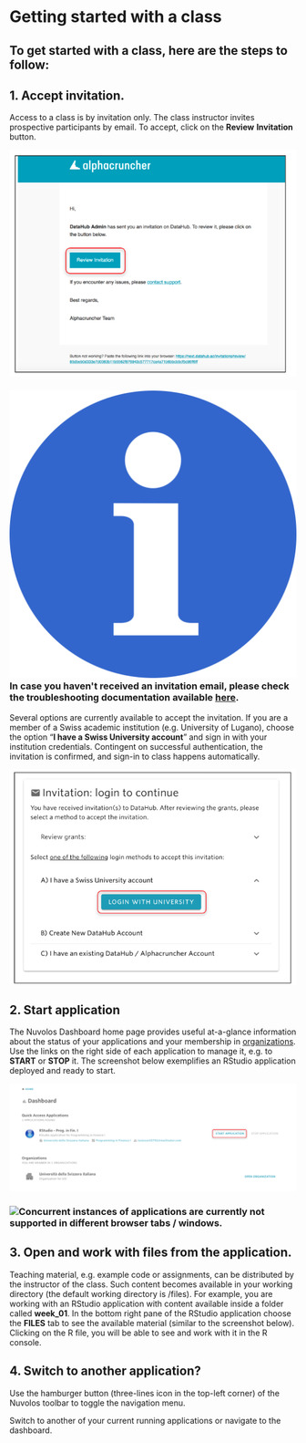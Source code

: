 # Getting started with a class

## **To get started with a class, here are the steps to follow:**

## 1. **Accept invitation.**

Access to a class is by invitation only. The class instructor invites prospective participants by email. To accept, click on the **Review** **Invitation** button.

![](../../.gitbook/assets/screen-shot-2019-09-20-at-3.49.10-pm-2.png)

### ![](../../.gitbook/assets/info_simple.svg.png)**In case you haven't received an invitation email, please check the troubleshooting documentation available** [**here**](../../troubleshooting/login-issues/i-havent-received-an-invitation-email.md)**.**

Several options are currently available to accept the invitation. If you are a member of a Swiss academic institution \(e.g. University of Lugano\), choose the option “**I have a Swiss University account**” and sign in with your institution credentials. Contingent on successful authentication, the invitation is confirmed, and sign-in to class happens automatically.  

![](../../.gitbook/assets/screen-shot-2019-09-20-at-3.54.27-pm-2.png)

## 2. Start application

The Nuvolos Dashboard home page provides useful at-a-glance information about the status of your applications and your membership in [organizations](http:///@alphacruncher-1/s/datahub/~/drafts/-LpMzyPUrAQ03FcWCTT_/primary/data-organization/organizations). Use the links on the right side of each application to manage it, e.g. to  **START** or **STOP** it. The screenshot below exemplifies an RStudio application deployed and ready to start.

![](../../.gitbook/assets/screen-shot-2019-09-20-at-4.11.31-pm-2.png)

### ![](https://firebasestorage.googleapis.com/v0/b/gitbook-28427.appspot.com/o/assets%2F-LihBjXi93rsUENhHsab%2F-Lp3NGFCrRoUpqQTtdaw%2F-Lp3OSAbBBFjJ-9cs0Dz%2FInfo_Simple.svg.png?alt=media&token=b86c3ad7-3529-462f-b35e-3f150fc95b01)Concurrent instances of applications are currently not supported in different browser tabs / windows.

## ​3. Open and work with files from the application.

Teaching material, e.g. example code or assignments, can be distributed by the instructor of the class. Such content becomes available in your working directory \(the default working directory is /files\). For example, you are working with an RStudio application with content available inside a folder called **week\_01**. In the bottom right pane of the RStudio application choose the **FILES** tab to see the available material \(similar to the screenshot below\). Clicking on the R file, you will be able to see and work with it in the R console.

## 4. Switch to another application?

Use the hamburger button \(three-lines icon in the top-left corner\) of the Nuvolos toolbar to toggle the navigation menu.

Switch to another of your current running applications or navigate to the dashboard.







